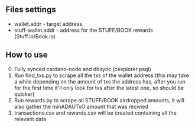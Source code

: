 ## Files settings

* wallet.addr - target address
* stuff-wallet.addr - address for the STUFF/BOOK rewards (Stuff.io/Book.io)

## How to use

0. Fully synced cardano-node and dbsync (cexplorer psql)
1. Run find_txs.py to scrape all the txs of the wallet address (this may take a while depending on the amount of txs the address has, after you run for the first time it'll only look for txs after the latest one, so should be quicker)
2. Run rewards.py to scrape all STUFF/BOOK airdropped amounts, it will also gather the minADAUTxO amount that was recivied
3. transactions.csv and rewards.csv will be created containing all the relevant data
